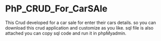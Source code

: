 # PhP_CRUD_For_CarSAle
This Crud developed for a car sale for enter their cars details. so you can download this crud application and customize as you like. sql file is also attached you can copy sql code and run it in phpMyadmin. 
